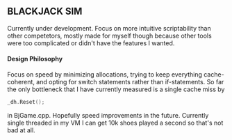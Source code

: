 ## BLACKJACK SIM

Currently under development. Focus on more intuitive scriptability than other competetors, mostly made for myself though because other tools were too complicated or didn't have the features I wanted.


#### Design Philosophy

Focus on speed by minimizing allocations, trying to keep everything cache-coherent, and opting for switch statements rather than if-statements. So far the only bottleneck that I have currently measured is a single cache miss by
```cpp
_dh.Reset();
```
in BjGame.cpp. Hopefully speed improvements in the future. Currently single threaded in my VM I can get 10k shoes played a second so that's not bad at all.
